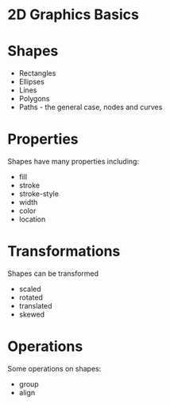 # 2D Graphics Basics


# Shapes
* Rectangles
* Ellipses
* Lines
* Polygons
* Paths - the general case, nodes and curves


# Properties
Shapes have many properties including:

* fill
* stroke 
* stroke-style
* width
* color
* location


# Transformations
Shapes can be transformed

* scaled
* rotated
* translated
* skewed


# Operations
Some operations on shapes:

* group
* align 





